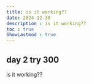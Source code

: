 ```yaml
---
title: is it working??
date: 2024-12-30
description : is it working?? 
toc : true
ShowLastmod : true
---
```


## day 2 try 300

is it working??
